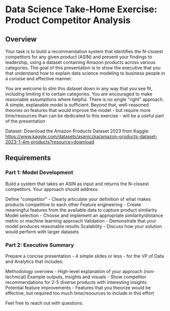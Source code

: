 # Data Science Take-Home Exercise: Product Competitor Analysis

## Overview
Your task is to build a recommendation system that identifies the N-closest competitors for any given product (ASIN) and present your findings to leadership, using a dataset containing Amazon products across various categories. The goal of this presentation is to show the executive that you that understand how to explain data science modeling to business people in a consise and effective manner.

You are welcome to slim this dataset down in any way that you see fit, including limiting it to certain categories. You are encouraged to make reasonable assumptions where helpful. There is no single "right" approach. A simple, explanable model is sufficient. Beyond that, well-reasoned theories on features that would improve the model - but require more time/resources than can be dedicated to this exercise - will be a useful part of the presentation

Dataset: 
Download the Amazon Products Dataset 2023 from Kaggle: https://www.kaggle.com/datasets/asaniczka/amazon-products-dataset-2023-1-4m-products?resource=download

## Requirements
### Part 1: Model Development
Build a system that takes an ASIN as input and returns the N-closest competitors. Your approach should address:

Define "competitor" - Clearly articulate your definition of what makes products competitive to each other
Feature engineering - Create meaningful features from the available data to capture product similarity
Model selection - Choose and implement an appropriate similarity/distance metric or machine learning approach
Validation - Demonstrate that your model produces reasonable results
Scalability - Discuss how your solution would perform with larger datasets

### Part 2: Executive Summary
Prepare a concise presentation - 4 simple slides or less - for the VP of Data and Analytics that includes:

Methodology overview - High-level explanation of your approach (non-technical)
Example outputs, insights and visuals - Show competitor recommendations for 2-5 diverse products with interesting insights
Potential feature improvements - Features that you theorize would be effective, but required too much time/resources to include in this effort

Feel free to reach out with questions.
